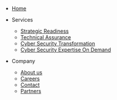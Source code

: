 
<!-- _navbar.md -->

* [Home](/)
* Services
  * [Strategic Readiness]()
  * [Technical Assurance]()
  * [Cyber Security Transformation]()
  * [Cyber Security Expertise On Demand]()

* Company
  * [About us]()
  * [Careers]()
  * [Contact]()
  * [Partners]()
